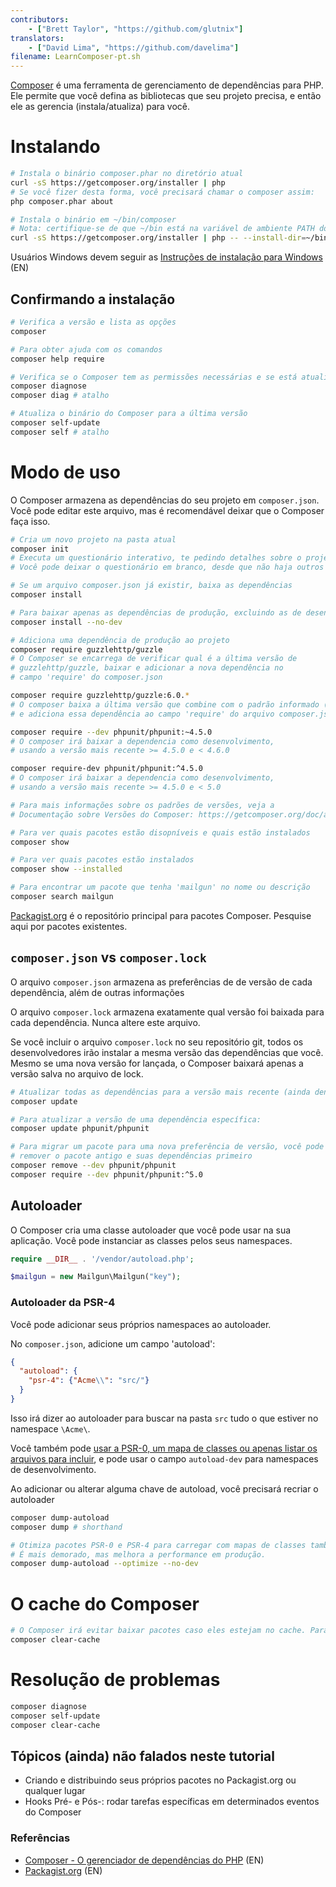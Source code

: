 ```yaml
---
contributors:
    - ["Brett Taylor", "https://github.com/glutnix"]
translators:
    - ["David Lima", "https://github.com/davelima"]
filename: LearnComposer-pt.sh
---
```


[Composer](https://getcomposer.org/) é uma ferramenta de gerenciamento de dependências para PHP. Ele permite que você defina as bibliotecas que seu projeto precisa, e então ele as gerencia (instala/atualiza) para você.

# Instalando

```sh
# Instala o binário composer.phar no diretório atual
curl -sS https://getcomposer.org/installer | php
# Se você fizer desta forma, você precisará chamar o composer assim:
php composer.phar about

# Instala o binário em ~/bin/composer
# Nota: certifique-se de que ~/bin está na variável de ambiente PATH do seu shell
curl -sS https://getcomposer.org/installer | php -- --install-dir=~/bin --filename=composer
```

Usuários Windows devem seguir as [Instruções de instalação para Windows](https://getcomposer.org/doc/00-intro.md#installation-windows) (EN)

## Confirmando a instalação

```sh
# Verifica a versão e lista as opções
composer

# Para obter ajuda com os comandos
composer help require

# Verifica se o Composer tem as permissões necessárias e se está atualizado
composer diagnose
composer diag # atalho

# Atualiza o binário do Composer para a última versão
composer self-update
composer self # atalho
```

# Modo de uso

O Composer armazena as dependências do seu projeto em `composer.json`.
Você pode editar este arquivo, mas é recomendável deixar que o Composer faça isso.

```sh
# Cria um novo projeto na pasta atual
composer init
# Executa um questionário interativo, te pedindo detalhes sobre o projeto.
# Você pode deixar o questionário em branco, desde que não haja outros projetos dependendo deste.

# Se um arquivo composer.json já existir, baixa as dependências
composer install

# Para baixar apenas as dependências de produção, excluindo as de desenvolvimento
composer install --no-dev

# Adiciona uma dependência de produção ao projeto
composer require guzzlehttp/guzzle
# O Composer se encarrega de verificar qual é a última versão de
# guzzlehttp/guzzle, baixar e adicionar a nova dependência no
# campo 'require' do composer.json

composer require guzzlehttp/guzzle:6.0.*
# O composer baixa a última versão que combine com o padrão informado (6.0.2, por exemplo)
# e adiciona essa dependência ao campo 'require' do arquivo composer.json

composer require --dev phpunit/phpunit:~4.5.0
# O composer irá baixar a dependencia como desenvolvimento,
# usando a versão mais recente >= 4.5.0 e < 4.6.0

composer require-dev phpunit/phpunit:^4.5.0
# O composer irá baixar a dependencia como desenvolvimento,
# usando a versão mais recente >= 4.5.0 e < 5.0

# Para mais informações sobre os padrões de versões, veja a
# Documentação sobre Versões do Composer: https://getcomposer.org/doc/articles/versions.md (EN)

# Para ver quais pacotes estão disopníveis e quais estão instalados
composer show

# Para ver quais pacotes estão instalados
composer show --installed

# Para encontrar um pacote que tenha 'mailgun' no nome ou descrição
composer search mailgun
```

[Packagist.org](https://packagist.org/) é o repositório principal para pacotes Composer. Pesquise aqui por pacotes existentes.

## `composer.json` vs `composer.lock`

O arquivo `composer.json` armazena as preferências de de versão de cada dependência, além de outras informações

O arquivo `composer.lock` armazena exatamente qual versão foi baixada para cada dependência. Nunca altere este arquivo.

Se você incluir o arquivo `composer.lock` no seu repositório git, todos os desenvolvedores irão instalar a mesma versão das dependências que você.
Mesmo se uma nova versão for lançada, o Composer baixará apenas a versão salva no arquivo de lock.

```sh
# Atualizar todas as dependências para a versão mais recente (ainda dentro das preferências definidas)
composer update

# Para atualizar a versão de uma dependência específica:
composer update phpunit/phpunit

# Para migrar um pacote para uma nova preferência de versão, você pode precisar
# remover o pacote antigo e suas dependências primeiro
composer remove --dev phpunit/phpunit
composer require --dev phpunit/phpunit:^5.0
```

## Autoloader

O Composer cria uma classe autoloader que você pode usar na sua aplicação.
Você pode instanciar as classes pelos seus namespaces.

```php
require __DIR__ . '/vendor/autoload.php';

$mailgun = new Mailgun\Mailgun("key");
```

### Autoloader da PSR-4

Você pode adicionar seus próprios namespaces ao autoloader.

No `composer.json`, adicione um campo 'autoload':

```json
{
  "autoload": {
    "psr-4": {"Acme\\": "src/"}
  }
}
```

Isso irá dizer ao autoloader para buscar na pasta `src` tudo o que estiver no namespace `\Acme\`.

Você também pode [usar a PSR-0, um mapa de classes ou apenas listar os arquivos para incluir](https://getcomposer.org/doc/04-schema.md#autoload),
e pode usar o campo `autoload-dev` para namespaces de desenvolvimento.

Ao adicionar ou alterar alguma chave de autoload, você precisará recriar o autoloader

```sh
composer dump-autoload
composer dump # shorthand

# Otimiza pacotes PSR-0 e PSR-4 para carregar com mapas de classes também.
# É mais demorado, mas melhora a performance em produção.
composer dump-autoload --optimize --no-dev
```

# O cache do Composer

```sh
# O Composer irá evitar baixar pacotes caso eles estejam no cache. Para limpar o cache:
composer clear-cache
```

# Resolução de problemas

```sh
composer diagnose
composer self-update
composer clear-cache
```

## Tópicos (ainda) não falados neste tutorial

* Criando e distribuindo seus próprios pacotes no Packagist.org ou qualquer lugar
* Hooks Pré- e Pós-: rodar tarefas específicas em determinados eventos do Composer

### Referências

* [Composer - O gerenciador de dependências do PHP](https://getcomposer.org/) (EN)
* [Packagist.org](https://packagist.org/) (EN)
